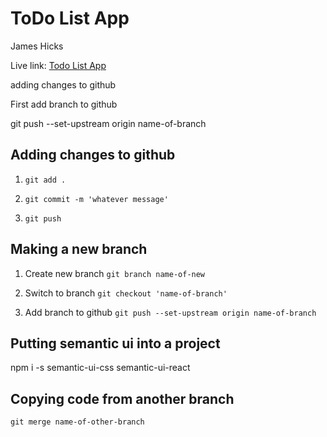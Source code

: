 # ToDo List App

James Hicks

Live link: [Todo List App](http://localhost:8000)

adding changes to github

First add branch to github

git push --set-upstream origin name-of-branch

## Adding changes to github

1. `git add .`

2. `git commit -m 'whatever message'`

3. `git push`

## Making a new branch

1. Create new branch
   `git branch name-of-new`

2) Switch to branch
   `git checkout 'name-of-branch'`

3) Add branch to github
   `git push --set-upstream origin name-of-branch`

## Putting semantic ui into a project

npm i -s semantic-ui-css semantic-ui-react

## Copying code from another branch

`git merge name-of-other-branch`
